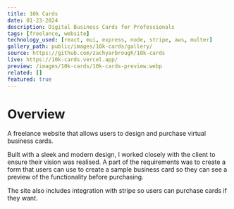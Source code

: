 ```yaml
---
title: 10k Cards
date: 01-23-2024
description: Digital Business Cards for Professionals 
tags: [freelance, website]
technology_used: [react, mui, express, node, stripe, aws, multer]
gallery_path: public/images/10k-cards/gallery/
source: https://github.com/zachyarbrough/10k-cards
live: https://10k-cards.vercel.app/
preview: /images/10k-cards/10k-cards-preview.webp
related: []
featured: true
---
```


# Overview 
A freelance website that allows users to design and purchase virtual business cards. 

Built with a sleek and modern design, I worked closely with the client to ensure their vision was realised. A part of the requirements was to create a form that users can use to create a sample business card so they can see a preview of the functionality before purchasing.

The site also includes integration with stripe so users can purchase cards if they want.
